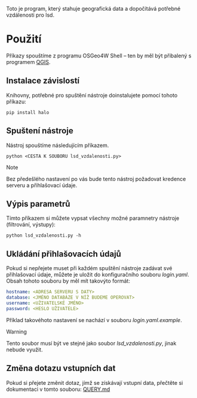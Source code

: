 Toto je program, který stahuje geografická data a dopočítává potřebné vzdálenosti pro lsd.
# Použití
Příkazy spouštíme z programu OSGeo4W Shell – ten by měl být přibalený s programem [QGIS](https://www.qgis.org/en/site/).
## Instalace závislostí
Knihovny, potřebné pro spuštění nástroje doinstalujete pomocí tohoto příkazu:
```shell
pip install halo
```
## Spuštení nástroje
Nástroj spouštíme následujícím příkazem.
```
python <CESTA K SOUBORU lsd_vzdalenosti.py>
```
> [!NOTE]
> Bez předešlého nastavení po vás bude tento nástroj požadovat kredence serveru a přihlašovací údaje.
## Výpis parametrů
Tímto příkazem si můžete vypsat všechny možné paramnetry nástroje (filtrování, výstupy):
```shell
python lsd_vzdalenosti.py -h
```
## Ukládání přihlašovacích údajů
Pokud si nepřejete muset při každém spuštění nástroje zadávat své přihlašovací údaje, můžete je uložit do konfiguračního souboru *login.yaml*. Obsah tohoto souboru by měl mít takovýto formát:
```yaml
hostname: <ADRESA SERVERU S DATY>
database: <JMÉNO DATABÁZE V NÍŽ BUDEME OPEROVAT>
username: <UŽIVATELSKÉ JMÉNO>
password: <HESLO UŽIVATELE>
```
Příklad takovéhoto nastavení se nachází v souboru *login.yaml.example*.
> [!WARNING]
> Tento soubor musí být ve stejné jako soubor *lsd_vzdalenosti.py*, jinak nebude využit.
## Změna dotazu vstupních dat
Pokud si přejete změnit dotaz, jímž se získávají vstupní data, přečtěte si dokumentaci v tomto souboru:
[QUERY.md](utils/QUERY.md)
